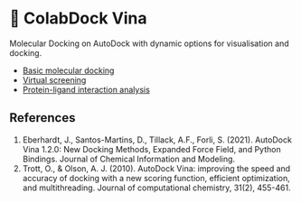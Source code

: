 # **🍊 ColabDock Vina**
Molecular Docking on AutoDock with dynamic options for visualisation and docking.
+ [Basic molecular docking](https://github.com/RyanZR/ColabDock-Vina/blob/main/%F0%9F%8D%8AMOUNTAIN_V2.ipynb)
+ [Virtual screening](https://github.com/RyanZR/ColabDock-Vina/blob/main/%F0%9F%8D%8AUNION_V2.ipynb) 
+ [Protein-ligand interaction analysis](https://github.com/RyanZR/ColabDock-Vina/blob/main/%F0%9F%8D%8APLIA.ipynb)

## References
1. Eberhardt, J., Santos-Martins, D., Tillack, A.F., Forli, S. (2021). AutoDock Vina 1.2.0: New Docking Methods, Expanded Force Field, and Python Bindings. Journal of Chemical Information and Modeling.
2. Trott, O., & Olson, A. J. (2010). AutoDock Vina: improving the speed and accuracy of docking with a new scoring function, efficient optimization, and multithreading. Journal of computational chemistry, 31(2), 455-461.
